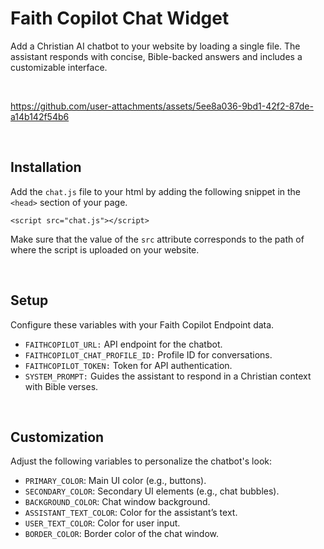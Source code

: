 # Faith Copilot Chat Widget
Add a Christian AI chatbot to your website by loading a single file. The assistant responds with concise, Bible-backed answers and includes a customizable interface.

<br>

https://github.com/user-attachments/assets/5ee8a036-9bd1-42f2-87de-a14b142f54b6

<br>

## Installation
Add the `chat.js` file to your html by adding the following snippet in the `<head>` section of your page.

`<script src="chat.js"></script>`

Make sure that the value of the `src` attribute corresponds to the path of where the script is uploaded on your website.

<br>

## Setup
Configure these variables with your Faith Copilot Endpoint data.

- `FAITHCOPILOT_URL:` API endpoint for the chatbot.
- `FAITHCOPILOT_CHAT_PROFILE_ID:` Profile ID for conversations.
- `FAITHCOPILOT_TOKEN:` Token for API authentication.
- `SYSTEM_PROMPT:` Guides the assistant to respond in a Christian context with Bible verses.

<br>

## Customization
Adjust the following variables to personalize the chatbot's look:

- `PRIMARY_COLOR`: Main UI color (e.g., buttons).
- `SECONDARY_COLOR`: Secondary UI elements (e.g., chat bubbles).
- `BACKGROUND_COLOR`: Chat window background.
- `ASSISTANT_TEXT_COLOR`: Color for the assistant’s text.
- `USER_TEXT_COLOR`: Color for user input.
- `BORDER_COLOR`: Border color of the chat window.